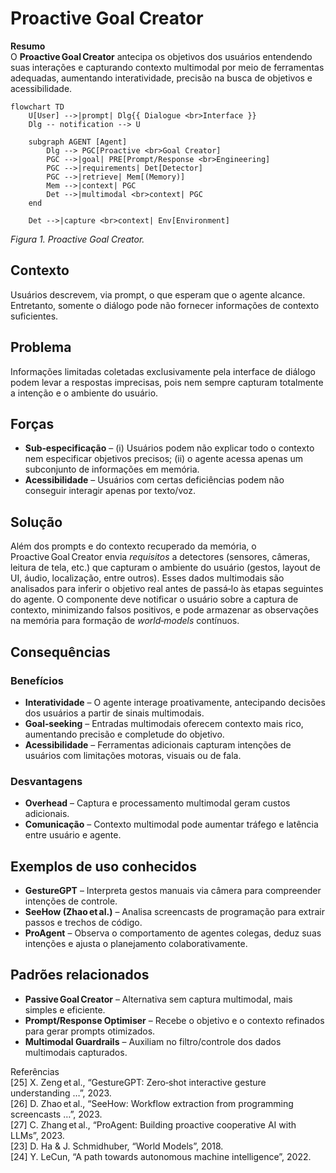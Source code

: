 # Proactive Goal Creator

**Resumo**  
O **Proactive Goal Creator** antecipa os objetivos dos usuários entendendo suas interações e capturando contexto multimodal por meio de ferramentas adequadas, aumentando interatividade, precisão na busca de objetivos e acessibilidade.

```mermaid
flowchart TD
    U[User] -->|prompt| Dlg{{ Dialogue <br>Interface }}
    Dlg -- notification --> U
    
    subgraph AGENT [Agent]
        Dlg --> PGC[Proactive <br>Goal Creator]
        PGC -->|goal| PRE[Prompt/Response <br>Engineering]
        PGC -->|requirements| Det[Detector]
        PGC -->|retrieve| Mem[(Memory)]
        Mem -->|context| PGC
        Det -->|multimodal <br>context| PGC
    end
    
    Det -->|capture <br>context| Env[Environment]
```
_Figura 1. Proactive Goal Creator._

## Contexto
Usuários descrevem, via prompt, o que esperam que o agente alcance. Entretanto, somente o diálogo pode não fornecer informações de contexto suficientes.

## Problema
Informações limitadas coletadas exclusivamente pela interface de diálogo podem levar a respostas imprecisas, pois nem sempre capturam totalmente a intenção e o ambiente do usuário.

## Forças
* **Sub‑especificação** – (i) Usuários podem não explicar todo o contexto nem especificar objetivos precisos; (ii) o agente acessa apenas um subconjunto de informações em memória.
* **Acessibilidade** – Usuários com certas deficiências podem não conseguir interagir apenas por texto/voz.

## Solução
Além dos prompts e do contexto recuperado da memória, o Proactive Goal Creator envia *requisitos* a detectores (sensores, câmeras, leitura de tela, etc.) que capturam o ambiente do usuário (gestos, layout de UI, áudio, localização, entre outros). Esses dados multimodais são analisados para inferir o objetivo real antes de passá‑lo às etapas seguintes do agente. O componente deve notificar o usuário sobre a captura de contexto, minimizando falsos positivos, e pode armazenar as observações na memória para formação de *world‑models* contínuos.  


Consequências
-------------

### Benefícios
* **Interatividade** – O agente interage proativamente, antecipando decisões dos usuários a partir de sinais multimodais.
* **Goal‑seeking** – Entradas multimodais oferecem contexto mais rico, aumentando precisão e completude do objetivo.
* **Acessibilidade** – Ferramentas adicionais capturam intenções de usuários com limitações motoras, visuais ou de fala.

### Desvantagens
* **Overhead** – Captura e processamento multimodal geram custos adicionais.
* **Comunicação** – Contexto multimodal pode aumentar tráfego e latência entre usuário e agente.

## Exemplos de uso conhecidos
* **GestureGPT** – Interpreta gestos manuais via câmera para compreender intenções de controle.
* **SeeHow (Zhao et al.)** – Analisa screencasts de programação para extrair passos e trechos de código.
* **ProAgent** – Observa o comportamento de agentes colegas, deduz suas intenções e ajusta o planejamento colaborativamente.

## Padrões relacionados
* **Passive Goal Creator** – Alternativa sem captura multimodal, mais simples e eficiente.
* **Prompt/Response Optimiser** – Recebe o objetivo e o contexto refinados para gerar prompts otimizados.
* **Multimodal Guardrails** – Auxiliam no filtro/controle dos dados multimodais capturados.

Referências  
[25] X. Zeng et al., “GestureGPT: Zero‑shot interactive gesture understanding …”, 2023.  
[26] D. Zhao et al., “SeeHow: Workflow extraction from programming screencasts …”, 2023.  
[27] C. Zhang et al., “ProAgent: Building proactive cooperative AI with LLMs”, 2023.  
[23] D. Ha & J. Schmidhuber, “World Models”, 2018.  
[24] Y. LeCun, “A path towards autonomous machine intelligence”, 2022.